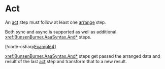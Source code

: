 # Act

An [act](xref:BunsenBurner.TestBuilder`1.Acted`2) step must follow at least one 
[arrange](xref:BunsenBurner.TestBuilder`1.Arranged`1) step.

Both sync and async is supported as well as additional <xref:BunsenBurner.AaaSyntax.And*> steps.

[!code-csharp[Example4](../../../Core/BunsenBurner.Tests/Examples/ArrangeActAssert.cs#Example4)]

<xref:BunsenBurner.AaaSyntax.And*> steps get passed the arranged data and result of the last
[act](xref:BunsenBurner.TestBuilder`1.Acted`2) step
and transform that to a new result.
